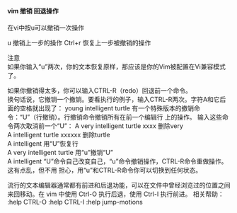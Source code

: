 


#### vim 撤销 回退操作
在vi中按u可以撤销一次操作

u   撤销上一步的操作
Ctrl+r 恢复上一步被撤销的操作

注意  
如果你输入“u”两次，你的文本恢复原样，那应该是你的Vim被配置在Vi兼容模式了。

如果你撤销得太多，你可以输入CTRL-R（redo）回退前一个命令。  
换句话说，它撤销一个撤销。要看执行的例子，输入CTRL-R两次。字符A和它后面的空格就出现了：
young intelligent turtle
有一个特殊版本的撤销命令：“U”（行撤销）。行撤销命令撤销所有在前一个编辑行
上的操作。
输入这些命令两次取消前一个“U”：
A very intelligent turtle
xxxx 删除very  
A intelligent turtle
xxxxxx 删除turtle  
A intelligent 
用“U”恢复行  
A very intelligent turtle
用“u”撤销“U”  
A intelligent “U”命令自己改变自己，“u”命令撤销操作，CTRL-R命令重做操作。  
这有点乱，但不用
担心，用“u”和CTRL-R命令你可以切换到任何状态。

流行的文本编辑器通常都有前进和后退功能，可以在文件中曾经浏览过的位置之间来回移动。在 vim 中使用 Ctrl-O 执行后退，使用 Ctrl-I 执行前进。
相关帮助：  :help CTRL-O  :help CTRL-I   :help jump-motions